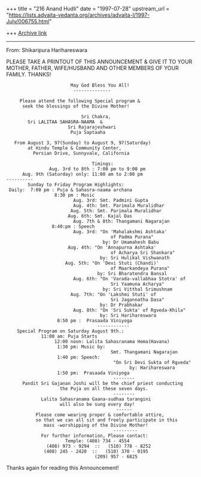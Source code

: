 +++
title = "216 Anand Hudli"
date = "1997-07-28"
upstream_url = "https://lists.advaita-vedanta.org/archives/advaita-l/1997-July/006755.html"

+++
[Archive link](https://lists.advaita-vedanta.org/archives/advaita-l/1997-July/006755.html)

----------
 From: Shikaripura Harihareswara <HOYSALA at worldnet.att.net>



 PLEASE TAKE A PRINTOUT OF THIS ANNOUNCEMENT &
 GIVE IT  TO YOUR MOTHER, FATHER, WIFE/HUSBAND
  AND OTHER MEMBERS OF YOUR FAMILY. THANKS!

                            May God Bless You All!
                             --------------

         Please attend the following Special program &
          seek the blessings of the Divine Mother!

                                Sri Chakra,
            Sri LALITAA SAHASRA-NAAMA  &
                           Sri Rajarajeshwari
                            Puja Saptaaha

       From August 3, 97(Sunday) to August 9, 97(Saturday)
            at Hindu Temple & Community Center,
              Persian Drive, Sunnyvale, California

                                    Timings:
                    Aug. 3rd to 8th : 7:00 pm to 9:00 pm
          Aug. 9th (Saturday) only: 11:00 am to 2:00 pm
    ----------
            Sunday to Friday Program Highlights:
     Daily:  7:00 pm : Puja & Sahasra-naama archana
                      8:30 pm : Music
                             Aug. 3rd: Smt. Padmini Gupta
                             Aug. 4th: Smt. Parimala Muralidhar
                            Aug. 5th: Smt. Parimala Muralidhar
                           Aug. 6th: Smt. Kajal Das
                             Aug. 7th & 8th: Thangamani Nagarajan
                     8:40:pm : Speech
                             Aug. 3rd: "On 'Mahalakshmi Ashtaka'
                                           of Padma Purana"
                                        by: Dr Umamahesh Babu
                           Aug. 4th: "On 'Annapurna Ashtaka'
                                           of Acharya Sri Shankara"
                                       by: Sri Hulikal Vishwanath
                          Aug. 5th: "On 'Devi Stuti (Chandi)'
                                           of Maarkandeya Purana"
                                      by: Sri Bharatendra Bansal
                             Aug. 6th: "On 'Varada-vallabhaa Stotra' of
                                           Sri Yaamuna Acharya"
                                        by: Sri Vitthal Srimushnam
                            Aug. 7th: "On 'Lakshmi Stuti' of
                                           Sri Jagannatha Dasa"
                                       by: Dr Prabhakar
                             Aug. 8th: "On 'Sri Sukta' of Rgveda-Khila"
                                       by: Sri Harihareswara
                       8:50 pm :  Prasaada Viniyoga
                                      ------------
        Special Program on Saturday August 9th.:
                 11:00 am: Puja Starts
                      12:00 noon: Lalita Sahasranama Homa(Havana)
                       1:30 pm: Music by:
                                           Smt. Thangamani Nagarajan
                       1:40 pm: Speech:
                                            "On Sri Devi Sukta of Rgveda"
                                                  by: Harihareswara
                       1:50 pm:  Prasaada Viniyoga
                                            --------
          Pandit Sri Gajanan Joshi will be the chief priest conducting
                        the Puja on all these seven days.
                                            --------
                 Lalita Sahasranama Gaana-sudhaa tarangini
                        will also be sung every day!
                                             ------
               Please come wearing proper & comfortable attire,
               so that we can all sit and freely participate in this
                  mass -worshipping of the Divine Mother!
                                            ---------
                 For further information, Please contact:
                          Temple: (408) 734 - 4554
                   (408) 973 - 9294  ::   (510) 778 - 8252
                  (408) 245 - 2420  ::   (510) 370 - 0195
                                     (209) 957 - 6825

 Thanks again for reading this Announcement!

